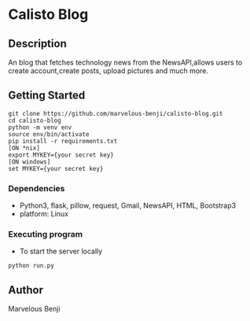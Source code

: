 # Calisto Blog

## Description

An blog that fetches technology news from the NewsAPI,allows users to create account,create posts, upload pictures and much more.

## Getting Started
```
git clone https://github.com/marvelous-benji/calisto-blog.git  
cd calisto-blog
python -m venv env  
source env/bin/activate
pip install -r requirements.txt
[ON *nix]
export MYKEY={your secret key}
[ON windows]  
set MYKEY={your secret key}
```

### Dependencies

* Python3, flask, pillow, request, Gmail, NewsAPI, HTML, Bootstrap3
* platform: Linux


### Executing program

* To start the server locally
```
python run.py
```

## Author

Marvelous Benji
